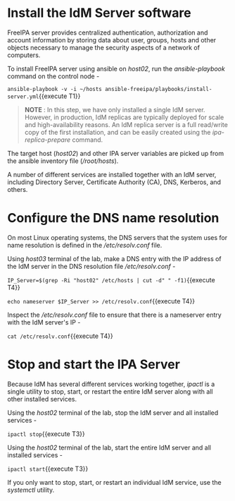 # Install the IdM Server software

FreeIPA server provides centralized authentication, authorization and account information by storing data about user, groups, hosts and other objects necessary to manage the security aspects of a network of computers. 

To install FreeIPA server using ansible on *host02*, run the *ansible-playbook* command on the control node - 

`ansible-playbook -v -i ~/hosts ansible-freeipa/playbooks/install-server.yml`{{execute T1}}

> __NOTE__ : In this step, we have only installed a single IdM server. However, in production, IdM replicas are typically deployed for scale and high-availability reasons. An IdM replica server is a full read/write copy of the first installation, and can be easily created using the *ipa-replica-prepare* command. 

The target host (*host02*) and other IPA server variables are picked up from the ansible inventory file (*/root/hosts*).

A number of different services are installed together with an IdM server, including Directory Server, Certificate Authority (CA), DNS, Kerberos, and others. 

# Configure the DNS name resolution 

On most Linux operating systems, the DNS servers that the system uses for name resolution is defined in the */etc/resolv.conf* file.

Using *host03* terminal of the lab, make a DNS entry with the IP address of the IdM server in the DNS resolution file */etc/resolv.conf* -

`IP_Server=$(grep -Ri "host02" /etc/hosts | cut -d" " -f1)`{{execute T4}}

`echo nameserver $IP_Server >> /etc/resolv.conf`{{execute T4}}

Inspect the */etc/resolv.conf* file to ensure that there is a nameserver entry with the IdM server's IP -

`cat /etc/resolv.conf`{{execute T4}}

# Stop and start the IPA Server 

Because IdM has several different services working together, *ipactl* is a single utility to stop, start, or restart the entire IdM server along with all other installed services.

Using the *host02* terminal of the lab, stop the IdM server and all installed services -

`ipactl stop`{{execute T3}}

Using the *host02* terminal of the lab, start the entire IdM server and all installed services -

`ipactl start`{{execute T3}}

If you only want to stop, start, or restart an individual IdM service, use the *systemctl* utility.
